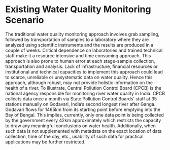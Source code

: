 # Existing Water Quality Monitoring Scenario

The traditional water quality monitoring approach involves grab sampling, followed by transportation of samples to a laboratory where they are analyzed using scientific instruments and the results are produced in a couple of weeks. Critical dependence on laboratories and trained technical staff make it a resource intensive and time consuming approach. This approach is also prone to human error at each stage-sample collection, transportation and analysis. Lack of infrastructure, financial resources or institutional and technical capacities to implement this approach could lead to scarce, unreliable or unsystematic data on water quality. Hence this approach, although robust, may not provide holistic information on the health of a river. To illustrate, Central Pollution Control Board \(CPCB\) is the national agency responsible for monitoring river water quality in India. CPCB collects data once a month via State Pollution Control Boards’ staff at 35 stations manually on Godavari, India’s second longest river after Ganga. Godavari flows for 1465km from its starting point before emptying into the Bay of Bengal. This implies, currently, only one data point is being collected by the government every 42km approximately which restricts the capacity to draw any meaningful conclusions on water health. Additionally, when such data is not supplemented with metadata on the exact location of data collection, time of the day, etc., usability of such data for practical applications may be further restricted.

